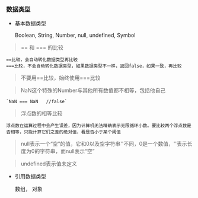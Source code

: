### 数据类型

* 基本数据类型
    
    Boolean, String, Number, null, undefined, Symbol


> == 和 === 的比较

    ==比较，会自动转化数据类型再比较
    ===比较，不会自动转化数据类型，如果数据类型不一样，返回false，如果一致，再比较
> 不要用==比较，始终使用===比较

> NaN这个特殊的Number与其他所有数值都不相等，包括他自己

    `NaN === NaN   //false`

> 浮点数的相等比较

    浮点数在运算过程中会产生误差，因为计算机无法精确表示无限循环小数。要比较两个浮点数是否相等，只能计算它们之差的绝对值，看是否小于某个阈值

> null表示一个“空”的值，它和0以及空字符串''不同，0是一个数值，''表示长度为0的字符串，而null表示“空”

> undefined表示值未定义

* 引用数据类型

    数组， 对象